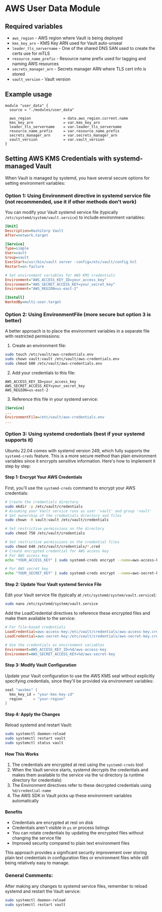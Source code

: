 # AWS User Data Module

## Required variables

* `aws_region` - AWS region where Vault is being deployed
* `kms_key_arn` - KMS Key ARN used for Vault auto-unseal
* `leader_tls_servername` - One of the shared DNS SAN used to create the certs use for mTLS
* `resource_name_prefix` - Resource name prefix used for tagging and naming AWS resources
* `secrets_manager_arn` - Secrets manager ARN where TLS cert info is stored
* `vault_version` - Vault version

## Example usage

```hcl
module "user_data" {
  source = "./modules/user_data"

  aws_region               = data.aws_region.current.name
  kms_key_arn              = var.kms_key_arn
  leader_tls_servername    = var.leader_tls_servername
  resource_name_prefix     = var.resource_name_prefix
  secrets_manager_arn      = var.secrets_manager_arn
  vault_version            = var.vault_version
}
```



## Setting AWS KMS Credentials with systemd-managed Vault
When Vault is managed by systemd, you have several secure options for setting environment variables:

### Option 1: Using Environment directive in systemd service file (not recommended, use it if other methods don't work)

You can modify your Vault systemd service file (typically `/etc/systemd/system/vault.service`) to include environment variables:

```ini
[Unit]
Description=HashiCorp Vault
After=network.target

[Service]
Type=simple
User=vault
Group=vault
ExecStart=/usr/bin/vault server -config=/etc/vault/config.hcl
Restart=on-failure

# Set environment variables for AWS KMS credentials
Environment="AWS_ACCESS_KEY_ID=your_access_key"
Environment="AWS_SECRET_ACCESS_KEY=your_secret_key" 
Environment="AWS_REGION=us-east-2"

[Install]
WantedBy=multi-user.target
```

### Option 2: Using EnvironmentFile (more secure but option 3 is better)

A better approach is to place the environment variables in a separate file with restricted permissions:

1. Create an environment file:

```bash
sudo touch /etc/vault/aws-credentials.env
sudo chown vault:vault /etc/vault/aws-credentials.env
sudo chmod 600 /etc/vault/aws-credentials.env
```

2. Add your credentials to this file:

```
AWS_ACCESS_KEY_ID=your_access_key
AWS_SECRET_ACCESS_KEY=your_secret_key
AWS_REGION=us-east-2
```

3. Reference this file in your systemd service:

```ini
[Service]
...
EnvironmentFile=/etc/vault/aws-credentials.env
...
```

### Option 3: Using systemd credentials (best if your systemd supports it)

Ubuntu 22.04 comes with systemd version 249, which fully supports the `systemd-creds` feature. This is a more secure method than plain environment variables since it encrypts sensitive information. Here's how to implement it step by step:

#### Step 1: Encrypt Your AWS Credentials

First, you'll use the `systemd-creds` command to encrypt your AWS credentials:

```bash
# Create the credentials directory
sudo mkdir -p /etc/vault/credentials
# Assuming your Vault service runs as user 'vault' and group 'vault'
# Set ownership of the credentials directory and files
sudo chown -R vault:vault /etc/vault/credentials

# Set restrictive permissions on the directory
sudo chmod 750 /etc/vault/credentials

# Set restrictive permissions on the credential files
sudo chmod 640 /etc/vault/credentials/*.cred
# Create encrypted credential for AWS access key
# For AWS access key
echo "YOUR_ACCESS_KEY" | sudo systemd-creds encrypt --name=aws-access-key - /etc/vault/credentials/aws-access-key.cred

# For AWS secret key
echo "YOUR_SECRET_KEY" | sudo systemd-creds encrypt --name=aws-secret-key - /etc/vault/credentials/aws-secret-key.cred
```

#### Step 2: Update Your Vault systemd Service File

Edit your Vault service file (typically at `/etc/systemd/system/vault.service`):

```bash
sudo nano /etc/systemd/system/vault.service
```

Add the LoadCredential directives to reference these encrypted files and make them available to the service:

```ini
# For file-based credentials
LoadCredential=aws-access-key:/etc/vault/credentials/aws-access-key.cred
LoadCredential=aws-secret-key:/etc/vault/credentials/aws-secret-key.cred

# Use the credentials as environment variables
Environment=AWS_ACCESS_KEY_ID=%d/aws-access-key
Environment=AWS_SECRET_ACCESS_KEY=%d/aws-secret-key
```

#### Step 3: Modify Vault Configuration

Update your Vault configuration to use the AWS KMS seal without explicitly specifying credentials, since they'll be provided via environment variables:

```go
seal "awskms" {
  kms_key_id = "your-kms-key-id"
  region     = "your-region"
}
```

#### Step 4: Apply the Changes

Reload systemd and restart Vault:

```bash
sudo systemctl daemon-reload
sudo systemctl restart vault
sudo systemctl status vault
```

#### How This Works

1. The credentials are encrypted at rest using the `systemd-creds` tool
2. When the Vault service starts, systemd decrypts the credentials and makes them available to the service via the `%d` directory (a runtime directory for credentials)
3. The Environment directives refer to these decrypted credentials using `%d/credential-name`
4. The AWS SDK in Vault picks up these environment variables automatically

#### Benefits

- Credentials are encrypted at rest on disk
- Credentials aren't visible in `ps` or process listings
- You can rotate credentials by updating the encrypted files without changing the service file
- Improved security compared to plain text environment files

This approach provides a significant security improvement over storing plain text credentials in configuration files or environment files while still being relatively easy to manage.

### General Comments:
After making any changes to systemd service files, remember to reload systemd and restart the Vault service:

```bash
sudo systemctl daemon-reload
sudo systemctl restart vault
```